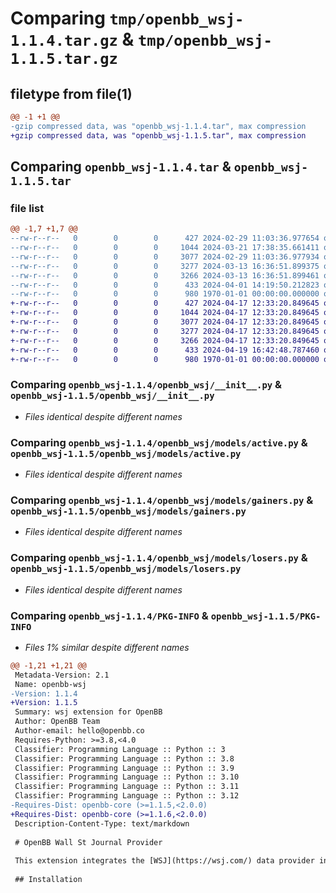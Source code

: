 # Comparing `tmp/openbb_wsj-1.1.4.tar.gz` & `tmp/openbb_wsj-1.1.5.tar.gz`

## filetype from file(1)

```diff
@@ -1 +1 @@
-gzip compressed data, was "openbb_wsj-1.1.4.tar", max compression
+gzip compressed data, was "openbb_wsj-1.1.5.tar", max compression
```

## Comparing `openbb_wsj-1.1.4.tar` & `openbb_wsj-1.1.5.tar`

### file list

```diff
@@ -1,7 +1,7 @@
--rw-r--r--   0        0        0      427 2024-02-29 11:03:36.977654 openbb_wsj-1.1.4/README.md
--rw-r--r--   0        0        0     1044 2024-03-21 17:38:35.661411 openbb_wsj-1.1.4/openbb_wsj/__init__.py
--rw-r--r--   0        0        0     3077 2024-02-29 11:03:36.977934 openbb_wsj-1.1.4/openbb_wsj/models/active.py
--rw-r--r--   0        0        0     3277 2024-03-13 16:36:51.899375 openbb_wsj-1.1.4/openbb_wsj/models/gainers.py
--rw-r--r--   0        0        0     3266 2024-03-13 16:36:51.899461 openbb_wsj-1.1.4/openbb_wsj/models/losers.py
--rw-r--r--   0        0        0      433 2024-04-01 14:19:50.212823 openbb_wsj-1.1.4/pyproject.toml
--rw-r--r--   0        0        0      980 1970-01-01 00:00:00.000000 openbb_wsj-1.1.4/PKG-INFO
+-rw-r--r--   0        0        0      427 2024-04-17 12:33:20.849645 openbb_wsj-1.1.5/README.md
+-rw-r--r--   0        0        0     1044 2024-04-17 12:33:20.849645 openbb_wsj-1.1.5/openbb_wsj/__init__.py
+-rw-r--r--   0        0        0     3077 2024-04-17 12:33:20.849645 openbb_wsj-1.1.5/openbb_wsj/models/active.py
+-rw-r--r--   0        0        0     3277 2024-04-17 12:33:20.849645 openbb_wsj-1.1.5/openbb_wsj/models/gainers.py
+-rw-r--r--   0        0        0     3266 2024-04-17 12:33:20.849645 openbb_wsj-1.1.5/openbb_wsj/models/losers.py
+-rw-r--r--   0        0        0      433 2024-04-19 16:42:48.787460 openbb_wsj-1.1.5/pyproject.toml
+-rw-r--r--   0        0        0      980 1970-01-01 00:00:00.000000 openbb_wsj-1.1.5/PKG-INFO
```

### Comparing `openbb_wsj-1.1.4/openbb_wsj/__init__.py` & `openbb_wsj-1.1.5/openbb_wsj/__init__.py`

 * *Files identical despite different names*

### Comparing `openbb_wsj-1.1.4/openbb_wsj/models/active.py` & `openbb_wsj-1.1.5/openbb_wsj/models/active.py`

 * *Files identical despite different names*

### Comparing `openbb_wsj-1.1.4/openbb_wsj/models/gainers.py` & `openbb_wsj-1.1.5/openbb_wsj/models/gainers.py`

 * *Files identical despite different names*

### Comparing `openbb_wsj-1.1.4/openbb_wsj/models/losers.py` & `openbb_wsj-1.1.5/openbb_wsj/models/losers.py`

 * *Files identical despite different names*

### Comparing `openbb_wsj-1.1.4/PKG-INFO` & `openbb_wsj-1.1.5/PKG-INFO`

 * *Files 1% similar despite different names*

```diff
@@ -1,21 +1,21 @@
 Metadata-Version: 2.1
 Name: openbb-wsj
-Version: 1.1.4
+Version: 1.1.5
 Summary: wsj extension for OpenBB
 Author: OpenBB Team
 Author-email: hello@openbb.co
 Requires-Python: >=3.8,<4.0
 Classifier: Programming Language :: Python :: 3
 Classifier: Programming Language :: Python :: 3.8
 Classifier: Programming Language :: Python :: 3.9
 Classifier: Programming Language :: Python :: 3.10
 Classifier: Programming Language :: Python :: 3.11
 Classifier: Programming Language :: Python :: 3.12
-Requires-Dist: openbb-core (>=1.1.5,<2.0.0)
+Requires-Dist: openbb-core (>=1.1.6,<2.0.0)
 Description-Content-Type: text/markdown
 
 # OpenBB Wall St Journal Provider
 
 This extension integrates the [WSJ](https://wsj.com/) data provider into the OpenBB Platform.
 
 ## Installation
```

